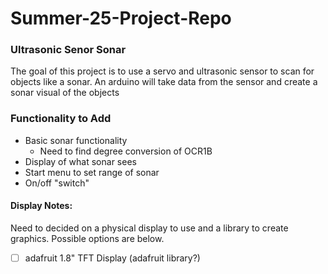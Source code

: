 # Summer-25-Project-Repo

### Ultrasonic Senor Sonar
The goal of this project is to use a servo and ultrasonic sensor to scan for objects like a sonar. An arduino will take data from the sensor and 
create a sonar visual of the objects


### Functionality to Add
- Basic sonar functionality
    - Need to find degree conversion of OCR1B
- Display of what sonar sees
- Start menu to set range of sonar
- On/off "switch"

#### Display Notes:
Need to decided on a physical display to use and a library to create graphics. Possible options are below.
- [ ] adafruit 1.8" TFT Display (adafruit library?)
